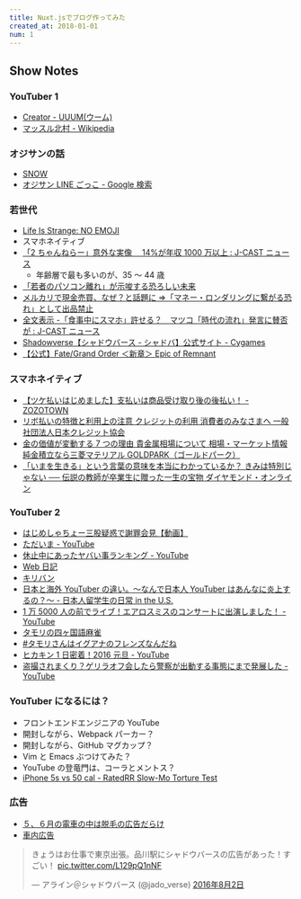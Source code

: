 ```yaml
---
title: Nuxt.jsでブログ作ってみた
created_at: 2018-01-01
num: 1
---
```


## Show Notes

### YouTuber 1

* [Creator - UUUM(ウーム)](https://www.uuum.jp/creator)
* [マッスル北村 - Wikipedia](https://ja.wikipedia.org/wiki/%E3%83%9E%E3%83%83%E3%82%B9%E3%83%AB%E5%8C%97%E6%9D%91)

### オジサンの話

* [SNOW](https://itunes.apple.com/jp/app/%E3%82%B9%E3%83%8E%E3%83%BC-snow-%E8%87%AA%E6%92%AE%E3%82%8A-%E9%A1%94%E8%AA%8D%E8%AD%98%E3%82%B9%E3%82%BF%E3%83%B3%E3%83%97-%E3%82%A6%E3%82%B1%E3%82%8B%E3%82%AB%E3%83%A1%E3%83%A9/id1022267439?mt=8)
* [オジサン LINE ごっこ - Google 検索](https://www.google.co.jp/search?q=%E3%82%AA%E3%82%B8%E3%82%B5%E3%83%B3LINE%E3%81%94%E3%81%A3%E3%81%93)

### 若世代

* [Life Is Strange: NO EMOJI](http://crazibastid.tumblr.com/post/160744062103)
* スマホネイティブ
* [「2 ちゃんねらー」意外な実像　 14%が年収 1000 万以上 : J-CAST ニュース](https://www.j-cast.com/2009/05/27042011.html)
  * 年齢層で最も多いのが、35 ～ 44 歳
* [「若者のパソコン離れ」が示唆する恐ろしい未来](http://diamond.jp/articles/-/98503)
* [メルカリで現金売買、なぜ？と話題に ⇒「マネー・ロンダリングに繋がる恐れ」として出品禁止](http://www.huffingtonpost.jp/2017/04/24/mercari-money_n_16202378.html)
* [全文表示 -「食事中にスマホ」許せる？　マツコ「時代の流れ」発言に賛否が : J-CAST ニュース](https://www.j-cast.com/2016/11/04282658.html?p=all)
* [Shadowverse【シャドウバース - シャドバ】公式サイト - Cygames](https://shadowverse.jp/)
* [【公式】Fate/Grand Order ＜新章＞ Epic of Remnant](https://www.fate-go.jp/eor/)

### スマホネイティブ

* [【ツケ払いはじめました】支払いは商品受け取り後の後払い！ - ZOZOTOWN](http://zozo.jp/later-payment/)
* [リボ払いの特徴と利用上の注意 クレジットの利用 消費者のみなさまへ 一般社団法人日本クレジット協会](http://www.j-credit.or.jp/customer/basis/revolving.html)
* [金の価値が変動する 7 つの理由 貴金属相場について 相場・マーケット情報 純金積立なら三菱マテリアル GOLDPARK（ゴールドパーク）](http://gold.mmc.co.jp/market/point/gold.html)
* [「いまを生きる」という言葉の意味を本当にわかっているか？ きみは特別じゃない ── 伝説の教師が卒業生に贈った一生の宝物 ダイヤモンド・オンライン](http://diamond.jp/articles/-/86544)

### YouTuber 2

* [はじめしゃちょー三股疑惑で謝罪会見【動画】](https://geinou-news.jp/articles/%E3%81%AF%E3%81%98%E3%82%81%E3%81%97%E3%82%83%E3%81%A1%E3%82%87%E3%83%BC-%E4%B8%89%E8%82%A1%E7%96%91%E6%83%91-%E8%AC%9D%E7%BD%AA)
* [ただいま - YouTube](https://www.youtube.com/watch?v=X8EnFEOq_kI)
* [休止中にあったヤバい事ランキング - YouTube](https://www.youtube.com/watch?v=QRAvWEAOMfU)
* [Web 日記](https://ja.wikipedia.org/wiki/Web%E6%97%A5%E8%A8%98)
* [キリバン](https://ja.wikipedia.org/wiki/%E3%82%AD%E3%83%AA%E3%83%90%E3%83%B3)
* [日本と海外 YouTuber の違い。～なんで日本人 YouTuber はあんなに炎上するの？～ - 日本人留学生の日常 in the U.S.](http://pictme21.hatenablog.com/entry/2017/04/03/%E6%97%A5%E6%9C%AC%E3%81%A8%E6%B5%B7%E5%A4%96YouTuber%E3%81%AE%E9%81%95%E3%81%84%E3%80%82%EF%BD%9E%E3%81%AA%E3%82%93%E3%81%A7%E6%97%A5%E6%9C%AC%E4%BA%BAYouTuber%E3%81%AF%E3%81%82%E3%82%93%E3%81%AA)
* [1 万 5000 人の前でライブ！エアロスミスのコンサートに出演しました！ - YouTube](https://www.youtube.com/watch?v=l58txWr2En4)
* [タモリの四ヶ国語麻雀](https://www.youtube.com/watch?v=yrq3S6ULZL8)
* [#タモリさんはイグアナのフレンズなんだね](https://twitter.com/search?q=%23%E3%82%BF%E3%83%A2%E3%83%AA%E3%81%95%E3%82%93%E3%81%AF%E3%82%A4%E3%82%B0%E3%82%A2%E3%83%8A%E3%81%AE%E3%83%95%E3%83%AC%E3%83%B3%E3%82%BA%E3%81%AA%E3%82%93%E3%81%A0%E3%81%AD)
* [ヒカキン 1 日密着！2016 元旦 - YouTube](https://www.youtube.com/watch?v=DtKyz1GnhFo)
* [盗撮されまくり？ゲリラオフ会したら警察が出動する事態にまで発展した - YouTube](https://www.youtube.com/watch?v=iOans0KvgbU)

### YouTuber になるには？

* フロントエンドエンジニアの YouTube
* 開封しながら、Webpack パーカー？
* 開封しながら、GitHub マグカップ？
* Vim と Emacs ぶつけてみた？
* YouTube の登竜門は、コーラとメントス？
* [iPhone 5s vs 50 cal - RatedRR Slow-Mo Torture Test](https://www.youtube.com/watch?v=c_gEiU_FDxQ)

### 広告

* [５、６月の電車の中は脱毛の広告だらけ](http://xn--n8jln6195bvs5ae11a.net/datumo/%E9%9B%BB%E8%BB%8A%E5%BA%83%E5%91%8A%E8%84%B1%E6%AF%9B.html)
* [車内広告](https://ja.wikipedia.org/wiki/%E8%BB%8A%E5%86%85%E5%BA%83%E5%91%8A)

<blockquote class="twitter-tweet" data-lang="ja"><p lang="ja" dir="ltr">きょうはお仕事で東京出張。品川駅にシャドウバースの広告があった！すごい！ <a href="https://t.co/L129pQ1nNF">pic.twitter.com/L129pQ1nNF</a></p>&mdash; アライン＠シャドウバース (@jado_verse) <a href="https://twitter.com/jado_verse/status/760306511755083777">2016年8月2日</a></blockquote>
